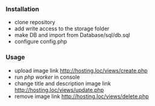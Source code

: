 ### Installation
- clone repository
- add write access to the storage folder
- make DB and import from Database/sql/db.sql
- configure config.php

### Usage
- upload image link http://hosting.loc/views/create.php
- run *php worker* in console
- change title and description image link http://hosting.loc/views/update.php
- remove image link http://hosting.loc/views/delete.php
